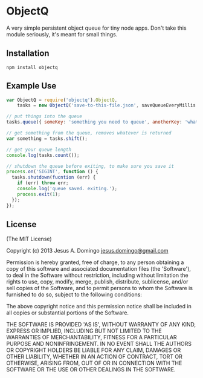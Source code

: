 # ObjectQ

A very simple persistent object queue for tiny node apps. Don't take this module seriously, it's meant for small things.

## Installation

```
npm install objectq
```

## Example Use

``` js
var ObjectQ = require('objectq').ObjectQ,
    tasks = new ObjectQ('save-to-this-file.json', saveQueueEveryMillis = 60000);

// put things into the queue
tasks.queue({ someKey: 'something you need to queue', anotherKey: 'whatever' });

// get something from the queue, removes whatever is returned
var something = tasks.shift();

// get your queue length
console.log(tasks.count());

// shutdown the queue before exiting, to make sure you save it
process.on('SIGINT', function () {
  tasks.shutdown(fucntion (err) {
    if (err) throw err;
    console.log('queue saved. exiting.');
    process.exit(1);
  });
});
```

## License

(The MIT License)

Copyright (c) 2013 Jesus A. Domingo <jesus.domingo@gmail.com>

Permission is hereby granted, free of charge, to any person obtaining a copy of this software and associated documentation files (the 'Software'), to deal in the Software without restriction, including without limitation the rights to use, copy, modify, merge, publish, distribute, sublicense, and/or sell copies of the Software, and to permit persons to whom the Software is furnished to do so, subject to the following conditions:

The above copyright notice and this permission notice shall be included in all copies or substantial portions of the Software.

THE SOFTWARE IS PROVIDED 'AS IS', WITHOUT WARRANTY OF ANY KIND, EXPRESS OR IMPLIED, INCLUDING BUT NOT LIMITED TO THE WARRANTIES OF MERCHANTABILITY, FITNESS FOR A PARTICULAR PURPOSE AND NONINFRINGEMENT. IN NO EVENT SHALL THE AUTHORS OR COPYRIGHT HOLDERS BE LIABLE FOR ANY CLAIM, DAMAGES OR OTHER LIABILITY, WHETHER IN AN ACTION OF CONTRACT, TORT OR OTHERWISE, ARISING FROM, OUT OF OR IN CONNECTION WITH THE SOFTWARE OR THE USE OR OTHER DEALINGS IN THE SOFTWARE.
